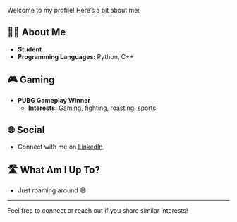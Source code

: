 
Welcome to my profile! Here’s a bit about me:

## 👨‍🎓 About Me
- **Student**
- **Programming Languages:** Python, C++

## 🎮 Gaming
- **PUBG Gameplay Winner**
  - **Interests:** Gaming, fighting, roasting, sports

## 🌐 Social
- Connect with me on [LinkedIn](#) <!-- Replace # with your actual LinkedIn profile link -->

## 🛣️ What Am I Up To?
- Just roaming around 😄

---

Feel free to connect or reach out if you share similar interests!
